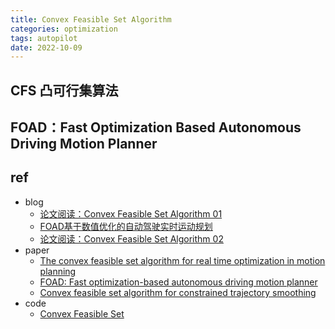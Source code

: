 ```yaml
---
title: Convex Feasible Set Algorithm
categories: optimization
tags: autopilot
date: 2022-10-09
---
```


## CFS 凸可行集算法

## FOAD：Fast Optimization Based Autonomous Driving Motion Planner

## ref

- blog
    - [论文阅读：Convex Feasible Set Algorithm 01](https://zhuanlan.zhihu.com/p/553262342)
    - [FOAD基于数值优化的自动驾驶实时运动规划](https://www.jiqizhixin.com/articles/2018-10-31-7)
    - [论文阅读：Convex Feasible Set Algorithm 02](https://zhuanlan.zhihu.com/p/561101217)
- paper
    - [The convex feasible set algorithm for real time optimization in motion planning](https://arxiv.org/abs/1709.00627)
    - [FOAD: Fast optimization-based autonomous driving motion planner]()
    - [Convex feasible set algorithm for constrained trajectory smoothing](https://www.cs.cmu.edu/~cliu6/files/acc17.pdf)
- code
    - [Convex Feasible Set](https://github.com/valkyrjaL/Convex_Feasible_Set)